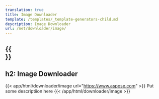```yaml
---
translation: true
title: Image Downloader
template: /templates/_template-generators-child.md
description: Image Downloader
url: /net/downloader/image/
---
```


{{<section overview>}}
---
h2: Image Downloader
---


{{< app/html/downloader/image url="https://www.aspose.com" >}}
Put some descriptiion here
{{< /app/html/downloader/image >}}